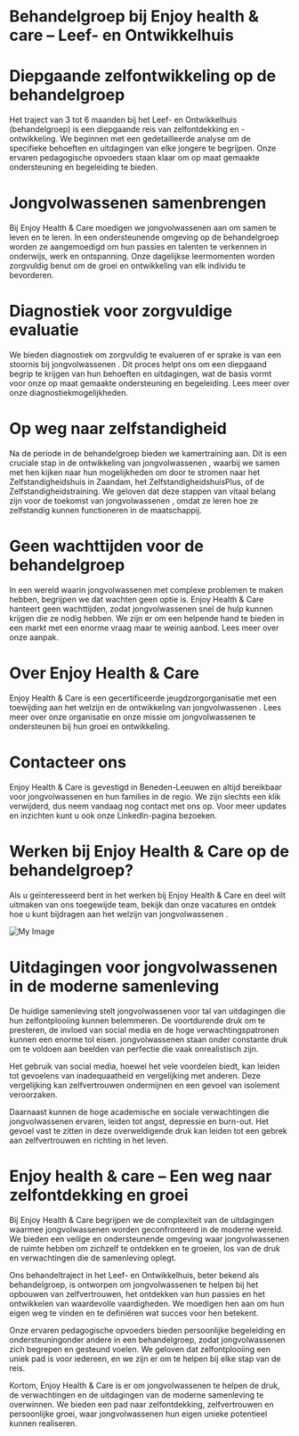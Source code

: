 # Behandelgroep bij Enjoy health & care – Leef- en Ontwikkelhuis


# Diepgaande zelfontwikkeling op de behandelgroep
Het traject van 3 tot 6 maanden bij het Leef- en Ontwikkelhuis (behandelgroep) is een diepgaande reis van zelfontdekking en -ontwikkeling. We beginnen met een gedetailleerde analyse om de specifieke behoeften en uitdagingen van elke jongere te begrijpen. Onze ervaren pedagogische opvoeders staan klaar om op maat gemaakte ondersteuning en begeleiding te bieden.

# Jongvolwassenen  samenbrengen
Bij Enjoy Health & Care moedigen we jongvolwassenen  aan om samen te leven en te leren. In een ondersteunende omgeving op de behandelgroep worden ze aangemoedigd om hun passies en talenten te verkennen in onderwijs, werk en ontspanning. Onze dagelijkse leermomenten worden zorgvuldig benut om de groei en ontwikkeling van elk individu te bevorderen.

# Diagnostiek voor zorgvuldige evaluatie
We bieden diagnostiek om zorgvuldig te evalueren of er sprake is van een stoornis bij jongvolwassenen . Dit proces helpt ons om een diepgaand begrip te krijgen van hun behoeften en uitdagingen, wat de basis vormt voor onze op maat gemaakte ondersteuning en begeleiding. Lees meer over onze diagnostiekmogelijkheden.

# Op weg naar zelfstandigheid
Na de periode in de behandelgroep bieden we kamertraining aan. Dit is een cruciale stap in de ontwikkeling van jongvolwassenen , waarbij we samen met hen kijken naar hun mogelijkheden om door te stromen naar het Zelfstandigheidshuis in Zaandam, het ZelfstandigheidshuisPlus, of de Zelfstandigheidstraining. We geloven dat deze stappen van vitaal belang zijn voor de toekomst van jongvolwassenen , omdat ze leren hoe ze zelfstandig kunnen functioneren in de maatschappij.

# Geen wachttijden voor de behandelgroep
In een wereld waarin jongvolwassenen  met complexe problemen te maken hebben, begrijpen we dat wachten geen optie is. Enjoy Health & Care hanteert geen wachttijden, zodat jongvolwassenen  snel de hulp kunnen krijgen die ze nodig hebben. We zijn er om een helpende hand te bieden in een markt met een enorme vraag maar te weinig aanbod. Lees meer over onze aanpak.

# Over Enjoy Health & Care
Enjoy Health & Care is een gecertificeerde jeugdzorgorganisatie met een toewijding aan het welzijn en de ontwikkeling van jongvolwassenen . Lees meer over onze organisatie en onze missie om jongvolwassenen  te ondersteunen bij hun groei en ontwikkeling.

# Contacteer ons
Enjoy Health & Care is gevestigd in Beneden-Leeuwen en altijd bereikbaar voor jongvolwassenen  en hun families in de regio. We zijn slechts een klik verwijderd, dus neem vandaag nog contact met ons op. Voor meer updates en inzichten kunt u ook onze LinkedIn-pagina bezoeken.

# Werken bij Enjoy Health & Care op de behandelgroep?
Als u geïnteresseerd bent in het werken bij Enjoy Health & Care en deel wilt uitmaken van ons toegewijde team, bekijk dan onze vacatures en ontdek hoe u kunt bijdragen aan het welzijn van jongvolwassenen .


![My Image](/images/services/Leef-enOntwikkelhuis/1.webp)


# Uitdagingen voor jongvolwassenen  in de moderne samenleving
De huidige samenleving stelt jongvolwassenen  voor tal van uitdagingen die hun zelfontplooiing kunnen belemmeren. De voortdurende druk om te presteren, de invloed van social media en de hoge verwachtingspatronen kunnen een enorme tol eisen. jongvolwassenen  staan onder constante druk om te voldoen aan beelden van perfectie die vaak onrealistisch zijn.

Het gebruik van social media, hoewel het vele voordelen biedt, kan leiden tot gevoelens van inadequaatheid en vergelijking met anderen. Deze vergelijking kan zelfvertrouwen ondermijnen en een gevoel van isolement veroorzaken.

Daarnaast kunnen de hoge academische en sociale verwachtingen die jongvolwassenen  ervaren, leiden tot angst, depressie en burn-out. Het gevoel vast te zitten in deze overweldigende druk kan leiden tot een gebrek aan zelfvertrouwen en richting in het leven.

# Enjoy health & care – Een weg naar zelfontdekking en groei
Bij Enjoy Health & Care begrijpen we de complexiteit van de uitdagingen waarmee jongvolwassenen  worden geconfronteerd in de moderne wereld. We bieden een veilige en ondersteunende omgeving waar jongvolwassenen  de ruimte hebben om zichzelf te ontdekken en te groeien, los van de druk en verwachtingen die de samenleving oplegt.

Ons behandeltraject in het Leef- en Ontwikkelhuis, beter bekend als behandelgroep, is ontworpen om jongvolwassenen  te helpen bij het opbouwen van zelfvertrouwen, het ontdekken van hun passies en het ontwikkelen van waardevolle vaardigheden. We moedigen hen aan om hun eigen weg te vinden en te definiëren wat succes voor hen betekent.

Onze ervaren pedagogische opvoeders bieden persoonlijke begeleiding en ondersteuningonder andere in een behandelgroep, zodat jongvolwassenen  zich begrepen en gesteund voelen. We geloven dat zelfontplooiing een uniek pad is voor iedereen, en we zijn er om te helpen bij elke stap van de reis.

Kortom, Enjoy Health & Care is er om jongvolwassenen  te helpen de druk, de verwachtingen en de uitdagingen van de moderne samenleving te overwinnen. We bieden een pad naar zelfontdekking, zelfvertrouwen en persoonlijke groei, waar jongvolwassenen  hun eigen unieke potentieel kunnen realiseren.